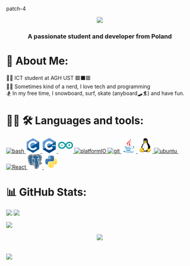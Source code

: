 patch-4
<p align="center">
  <img src="https://capsule-render.vercel.app/api?type=waving&color=gradient&text=Hello,%20I'm%20Jarek!&animation=fadeIn&height=100&section=header"/>
</p>

<h3 align="center">A passionate student and developer from Poland</h3>

# 💫 About Me:
👨‍🎓 ICT student at AGH UST 🟩⬛️🟥 <br>👨‍💻 Sometimes kind of a nerd, I love tech and programming<br>🏂️ In my free time, I snowboard, surf, skate (anyboard:skateboard::surfer:) and have fun.



<!-- # 🌐 Socials:
<p align="left">
<a href="https://www.linkedin.com/in/przemyslawsosna/" target="blank"><img align="center" src="https://raw.githubusercontent.com/rahuldkjain/github-profile-readme-generator/master/src/images/icons/Social/linked-in-alt.svg" alt="https://www.linkedin.com/in/przemyslawsosna/" height="30" width="40" /></a>
 <a href="https://www.instagram.com/sosenwiosen/" target="blank"><img align="center" src="https://raw.githubusercontent.com/rahuldkjain/github-profile-readme-generator/master/src/images/icons/Social/instagram.svg" alt="https://www.instagram.com/sosenwiosen/" height="30" width="40" /></a>
</p> 
-->
# 👨‍💻 🛠️ Languages and tools:
<p align="left">
 <a href="https://www.gnu.org/software/bash/" target="_blank" rel="noreferrer"> 
   <img src="https://www.vectorlogo.zone/logos/gnu_bash/gnu_bash-icon.svg" alt="bash" width="40" height="40"/> 
  </a> 
 <a href="https://www.cprogramming.com/" target="_blank" rel="noreferrer"> 
   <img src="https://raw.githubusercontent.com/devicons/devicon/master/icons/c/c-original.svg" alt="c" width="40" height="40"/> 
  </a> 
 <a href="https://www.w3schools.com/cpp/" target="_blank" rel="noreferrer"> 
   <img src="https://raw.githubusercontent.com/devicons/devicon/master/icons/cplusplus/cplusplus-original.svg" alt="cplusplus" width="40" height="40"/> 
  </a> 
  <a href="https://www.arduino.cc/" target="_blank" rel="noreferrer">
<img src="https://raw.githubusercontent.com/devicons/devicon/master/icons/arduino/arduino-original.svg" alt="arduino" width="40" height="40"/>
</a>
   <a href="https://platformio.org/" target="_blank" rel="noreferrer"> 
   <img src="https://upload.wikimedia.org/wikipedia/commons/c/cd/PlatformIO_logo.svg" alt="platformIO" width="40" height="40"/> 
  </a>
 <a href="https://git-scm.com/" target="_blank" rel="noreferrer"> 
   <img src="https://www.vectorlogo.zone/logos/git-scm/git-scm-icon.svg" alt="git" width="40" height="40"/> 
  </a> 
 <a href="https://www.java.com" target="_blank" rel="noreferrer"> 
   <img src="https://raw.githubusercontent.com/devicons/devicon/master/icons/java/java-original.svg" alt="java" width="40" height="40"/> 
  </a> 
 <a href="https://www.linux.org/" target="_blank" rel="noreferrer">
   <img src="https://raw.githubusercontent.com/devicons/devicon/master/icons/linux/linux-original.svg" alt="linux" width="40" height="40"/> 
  </a> 
  <a href="https://ubuntu.com/" target="_blank" rel="noreferrer"> 
    <img src="https://www.vectorlogo.zone/logos/ubuntu/ubuntu-tile.svg" alt="ubuntu" width="25" height="25"/> 
  </a>
 <a > <img src="https://upload.wikimedia.org/wikipedia/en/9/98/Blank_button.svg" width="10" height="40"/> 
  </a>  
  <a href="https://react.dev/" target="_blank" rel="noreferrer"> 
   <img src="https://www.vectorlogo.zone/logos/reactjs/reactjs-icon.svg" alt="React" width="40" height="40"/> 
  </a>  
<!--  <a href="https://www.mathworks.com/" target="_blank" rel="noreferrer"> 
   <img src="https://upload.wikimedia.org/wikipedia/commons/2/21/Matlab_Logo.png" alt="matlab" width="40" height="40"/> 
  </a> 
  // i do not like u if u love it
  -->
   <a href="https://www.postgresql.org/" target="_blank" rel="noreferrer"> 
   <img src="https://raw.githubusercontent.com/devicons/devicon/master/icons/postgresql/postgresql-original.svg" alt="pstgresql" width="40" height="40"/> 
   </a>
 <a href="https://www.python.org" target="_blank" rel="noreferrer"> 
   <img src="https://raw.githubusercontent.com/devicons/devicon/master/icons/python/python-original.svg" alt="python" width="40" height="40"/> 
  </a> 
</p>

# 📊 GitHub Stats:
<p align="left">
  <img src="https://github-readme-stats.vercel.app/api?username=jarek7410&theme=tokyonight&hide_border=false&include_all_commits=false&count_private=false"/>
  <img src="https://github-readme-stats.vercel.app/api/top-langs/?username=jarek7410&theme=tokyonight&hide_border=false&include_all_commits=false&count_private=false&layout=compact"/>
</p>
<p align="left">
  <img src="https://github-readme-streak-stats.herokuapp.com/?user=jarek7410&theme=tokyonight&hide_border=false"/>
</p>

<!-- --- -->

<!-- <p align="center">
  <img src="https://github.com/jarek7410/jarek7410/blob/output/github-contribution-grid-snake.svg"/>
</p> -->

<p align="center">
  <img src="https://capsule-render.vercel.app/api?type=waving&color=gradient&height=100&section=footer"/>
</p>


[![](https://visitcount.itsvg.in/api?id=jarek7410&label=Profile%20Views&pretty=true)](https://visitcount.itsvg.in)
---
<!-- thenks
https://github.com/kyechan99/capsule-render
https://bootcamp.uxdesign.cc/how-to-design-an-attractive-github-profile-readme-3618d6c53783\
-->
